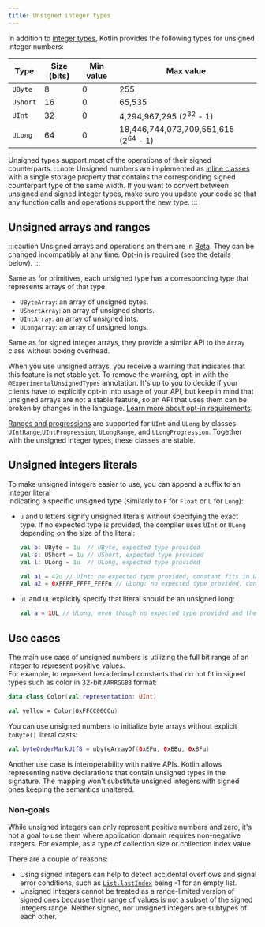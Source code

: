 ```yaml
---
title: Unsigned integer types
---
```



In addition to [integer types](numbers.md#integer-types), Kotlin provides the following types for unsigned integer numbers:

| Type     | Size (bits) | Min value | Max value                                       |
|----------|-------------|-----------|-------------------------------------------------|
| `UByte`  | 8           | 0         | 255                                             |
| `UShort` | 16          | 0         | 65,535                                          |
| `UInt`   | 32          | 0         | 4,294,967,295 (2<sup>32</sup> - 1)              |
| `ULong`  | 64          | 0         | 18,446,744,073,709,551,615 (2<sup>64</sup> - 1) |


Unsigned types support most of the operations of their signed counterparts.
:::note
Unsigned numbers are implemented as [inline classes](inline-classes.md) with a single storage property that contains the corresponding 
signed counterpart type of the same width. If you want to convert between unsigned and signed integer types, 
make sure you update your code so that any function calls and operations support the new type.
:::

## Unsigned arrays and ranges
:::caution
Unsigned arrays and operations on them are in [Beta](components-stability.md). They can be changed incompatibly at any time.
Opt-in is required (see the details below).
:::

Same as for primitives, each unsigned type has a corresponding type that represents arrays of that type:

* `UByteArray`: an array of unsigned bytes.
* `UShortArray`: an array of unsigned shorts.
* `UIntArray`: an array of unsigned ints.
* `ULongArray`: an array of unsigned longs.

Same as for signed integer arrays, they provide a similar API to the `Array` class without boxing overhead.

When you use unsigned arrays, you receive a warning that indicates that this feature is not stable yet.
To remove the warning, opt-in with the `@ExperimentalUnsignedTypes` annotation.
It's up to you to decide if your clients have to explicitly opt-in into usage of your API, but keep in mind that unsigned
arrays are not a stable feature, so an API that uses them can be broken by changes in the language.
[Learn more about opt-in requirements](opt-in-requirements.md).

[Ranges and progressions](ranges.md) are supported for `UInt` and `ULong` by classes `UIntRange`,`UIntProgression`,
`ULongRange`, and `ULongProgression`. Together with the unsigned integer types, these classes are stable.

## Unsigned integers literals

To make unsigned integers easier to use, you can append a suffix to an integer literal  
indicating a specific unsigned type (similarly to `F` for `Float` or `L` for `Long`):

* `u` and `U` letters signify unsigned literals without specifying the exact type.
    If no expected type is provided, the compiler uses `UInt` or `ULong` depending on the size of the literal:

    ```kotlin
    val b: UByte = 1u  // UByte, expected type provided
    val s: UShort = 1u // UShort, expected type provided
    val l: ULong = 1u  // ULong, expected type provided
  
    val a1 = 42u // UInt: no expected type provided, constant fits in UInt
    val a2 = 0xFFFF_FFFF_FFFFu // ULong: no expected type provided, constant doesn't fit in UInt
    ```

* `uL` and `UL` explicitly specify that literal should be an unsigned long:

    ```kotlin
    val a = 1UL // ULong, even though no expected type provided and the constant fits into UInt
    ```

## Use cases

The main use case of unsigned numbers is utilizing the full bit range of an integer to represent positive values.  
For example, to represent hexadecimal constants that do not fit in signed types such as color in 32-bit `AARRGGBB` format:

```kotlin
data class Color(val representation: UInt)

val yellow = Color(0xFFCC00CCu)
```

You can use unsigned numbers to initialize byte arrays without explicit `toByte()` literal casts:

```kotlin
val byteOrderMarkUtf8 = ubyteArrayOf(0xEFu, 0xBBu, 0xBFu)
```

Another use case is interoperability with native APIs. Kotlin allows representing native declarations that contain 
unsigned types in the signature. The mapping won't substitute unsigned integers with signed ones keeping the semantics unaltered.

### Non-goals

While unsigned integers can only represent positive numbers and zero, it's not a goal to use them where application 
domain requires non-negative integers. For example, as a type of collection size or collection index value.

There are a couple of reasons:

* Using signed integers can help to detect accidental overflows and signal error conditions, such as 
  [`List.lastIndex`](https://kotlinlang.org/api/latest/jvm/stdlib/kotlin.collections/last-index.html) being -1 for an empty list.
* Unsigned integers cannot be treated as a range-limited version of signed ones because their range of values is not a 
  subset of the signed integers range. Neither signed, nor unsigned integers are subtypes of each other.